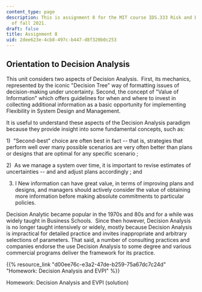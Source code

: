 ```yaml
---
content_type: page
description: This is assignment 8 for the MIT course IDS.333 Risk and Decision Analysis
  of fall 2021.
draft: false
title: Assignment 8
uid: 2dee623e-4cb8-497c-b447-d8f320b0c253
---
```

## Orientation to Decision Analysis

This unit considers two aspects of Decision Analysis.  First, its mechanics, represented by the iconic "Decision Tree" way of formatting issues of decision-making under uncertainty. Second, the concept of "Value of Information" which offers guidelines for when and where to invest in collecting additional information as a basic opportunity for implementing Flexibility in System Design and Management.

It is useful to understand these aspects of the Decision Analysis paradigm because they provide insight into some fundamental concepts, such as:

1)  "Second-best" choice are often best in fact -- that is, strategies that perform well over many possible scenarios are very often better than plans or designs that are optimal for any specific scenario ;

2)  As we manage a system over time, it is important to revise estimates of uncertainties -- and and adjust plans accordingly ; and

3) I New information can have great value, in terms of improving plans and designs, and managers should actively consider the value of obtaining more information before making absolute commitments to particular policies.

Decision Analytic became popular in the 1970s and 80s and for a while was widely taught in Business Schools.  Since then however, Decision Analysis is no longer taught intensively or widely, mostly because Decision Analysis is impractical for detailed practice and invites inappropriate and arbitrary selections of parameters. That said, a number of consulting practices and companies endorse the use Decision Analysis to some degree and various commercial programs deliver the framework for its practice.

{{% resource_link "d00ee76c-e3a2-47de-b259-75a67dc7c24d" "Homework: Decision Analysis and EVPI" %}}

Homework: Decision Analysis and EVPI (solution)